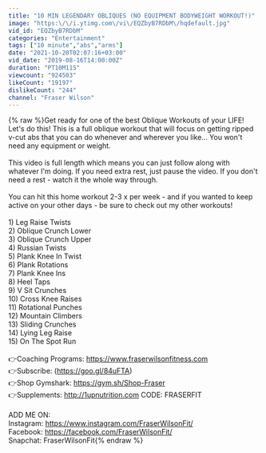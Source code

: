```yaml
---
title: "10 MIN LEGENDARY OBLIQUES (NO EQUIPMENT BODYWEIGHT WORKOUT!)"
image: "https:\/\/i.ytimg.com\/vi\/EQZbyB7RDbM\/hqdefault.jpg"
vid_id: "EQZbyB7RDbM"
categories: "Entertainment"
tags: ["10 minute","abs","arms"]
date: "2021-10-20T02:07:16+03:00"
vid_date: "2019-08-16T14:00:00Z"
duration: "PT10M11S"
viewcount: "924503"
likeCount: "19197"
dislikeCount: "244"
channel: "Fraser Wilson"
---
```

{% raw %}Get ready for one of the best Oblique Workouts of your LIFE! Let's do this! This is a full oblique workout that will focus on getting ripped v-cut abs that you can do whenever and wherever you like... You won't need any equipment or weight.<br /><br />This video is full length which means you can just follow along with whatever I'm doing. If you need extra rest, just pause the video. If you don't need a rest - watch it the whole way through.<br /><br />You can hit this home workout 2-3 x per week - and if you wanted to keep active on your other days - be sure to check out my other workouts!<br /><br />1) Leg Raise Twists<br />2) Oblique Crunch Lower<br />3) Oblique Crunch Upper<br />4) Russian Twists<br />5) Plank Knee In Twist<br />6) Plank Rotations<br />7) Plank Knee Ins<br />8) Heel Taps<br />9) V Sit Crunches<br />10) Cross Knee Raises<br />11) Rotational Punches<br />12) Mountain Climbers<br />13) Sliding Crunches<br />14) Lying Leg Raise<br />15) On The Spot Run<br /><br />👉Coaching Programs: <a rel="nofollow" target="blank" href="https://www.fraserwilsonfitness.com">https://www.fraserwilsonfitness.com</a><br />👉Subscribe: (<a rel="nofollow" target="blank" href="https://goo.gl/84uFTA)">https://goo.gl/84uFTA)</a><br />👉Shop Gymshark: <a rel="nofollow" target="blank" href="https://gym.sh/Shop-Fraser">https://gym.sh/Shop-Fraser</a><br />👉Supplements: <a rel="nofollow" target="blank" href="http://1upnutrition.com">http://1upnutrition.com</a> CODE: FRASERFIT<br /><br />ADD ME ON:<br />Instagram: <a rel="nofollow" target="blank" href="https://www.instagram.com/FraserWilsonFit/">https://www.instagram.com/FraserWilsonFit/</a><br />Facebook: <a rel="nofollow" target="blank" href="https://facebook.com/FraserWilsonFit/">https://facebook.com/FraserWilsonFit/</a><br />Snapchat: FraserWilsonFit{% endraw %}
